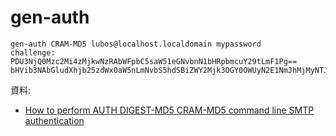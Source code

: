 # gen-auth

~~~
gen-auth CRAM-MD5 lubos@localhost.localdomain mypassword
challenge: PDU3NjQ0Mzc2Mi4zMjkwNzRAbWFpbC5saW51eGNvbnN1bHRpbmcuY29tLmF1Pg==
bHVib3NAbGludXhjb25zdWx0aW5nLmNvbS5hdSBiZWY2Mjk3OGY0OWUyN2E1NmJhMjMyNTJkMmZlNTc4MA==
~~~



資料:

- [How to perform AUTH DIGEST-MD5 CRAM-MD5 command line SMTP authentication](https://linuxconfig.org/how-to-perform-auth-digest-md5-cram-md5-command-line-smtp-authentication)